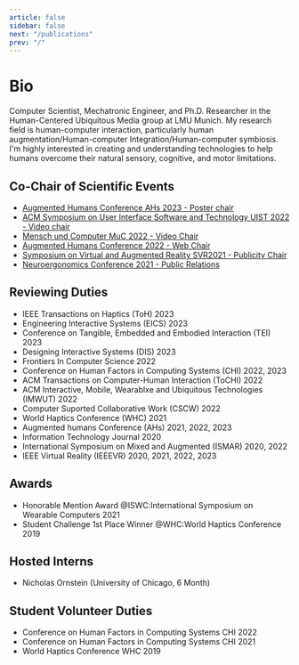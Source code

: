 ```yaml
---
article: false
sidebar: false
next: "/publications"
prev: "/"
---
```


# Bio

Computer Scientist, Mechatronic Engineer, and Ph.D. Researcher in the Human-Centered Ubiquitous Media group at LMU Munich. My research field is human-computer interaction, particularly human augmentation/Human-computer Integration/Human-computer symbiosis. I'm highly interested in creating and understanding technologies to help humans overcome their natural sensory, cognitive, and motor limitations.



## Co-Chair of Scientific Events

- [Augmented Humans Conference AHs 2023 - Poster chair](https://augmented-humans.org/)
- [ACM Symposium on User Interface Software and Technology UIST 2022 - Video chair](https://uist.acm.org/uist2022/)
- [Mensch und Computer MuC 2022 - Video Chair](https://muc2022.mensch-und-computer.de/en/conference/)
- [Augmented Humans Conference 2022 - Web Chair](https://augmented-humans.org/)
- [Symposium on Virtual and Augmented Reality SVR2021 - Publicity Chair](https://www.inf.ufrgs.br/svr2021/)
- [Neuroergonomics Conference 2021 - Public Relations](https://www.neuroergonomicsconference.um.ifi.lmu.de/)

## Reviewing Duties

- IEEE Transactions on Haptics (ToH) 2023
- Engineering Interactive Systems (EICS) 2023
- Conference on Tangible, Embedded and Embodied Interaction (TEI) 2023
- Designing Interactive Systems (DIS) 2023
- Frontiers In Computer Science 2022
- Conference on Human Factors in Computing Systems (CHI) 2022, 2023
- ACM Transactions on Computer-Human Interaction (ToCHI) 2022
- ACM Interactive, Mobile, Wearablxe and Ubiquitous Technologies (IMWUT) 2022
- Computer Suported Collaborative Work (CSCW) 2022
- World Haptics Conference (WHC) 2021
- Augmented humans Conference (AHs) 2021, 2022, 2023
- Information Technology Journal 2020
- International Symposium on Mixed and Augmented (ISMAR) 2020, 2022
- IEEE Virtual Reality (IEEEVR) 2020, 2021, 2022, 2023


## Awards

- Honorable Mention Award @ISWC:International Symposium on Wearable Computers 2021
- Student Challenge 1st Place Winner @WHC:World Haptics Conference 2019

## Hosted Interns

- Nicholas Ornstein (University of Chicago, 6 Month)
## Student Volunteer Duties

- Conference on Human Factors in Computing Systems CHI 2022
- Conference on Human Factors in Computing Systems CHI 2021
- World Haptics Conference WHC 2019






